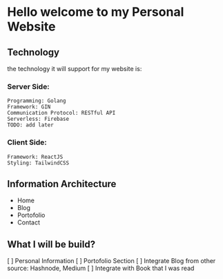 # Hello welcome to my Personal Website

## Technology
the technology it will support for my website is:
### Server Side: 
    Programming: Golang
    Framework: GIN
    Communication Protocol: RESTful API
    Serverless: Firebase
    TODO: add later

### Client Side:
    Framework: ReactJS
    Styling: TailwindCSS

## Information Architecture
- Home
- Blog
- Portofolio
- Contact

## What I will be build?
[ ] Personal Information
[ ] Portofolio Section
[ ] Integrate Blog from other source: Hashnode, Medium
[ ] Integrate with Book that I was read